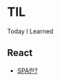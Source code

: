 # TIL
Today I Learned 


## React
 - [SPA란? ](https://github.com/eunbeann/TIL/blob/main/React/SPA.md)